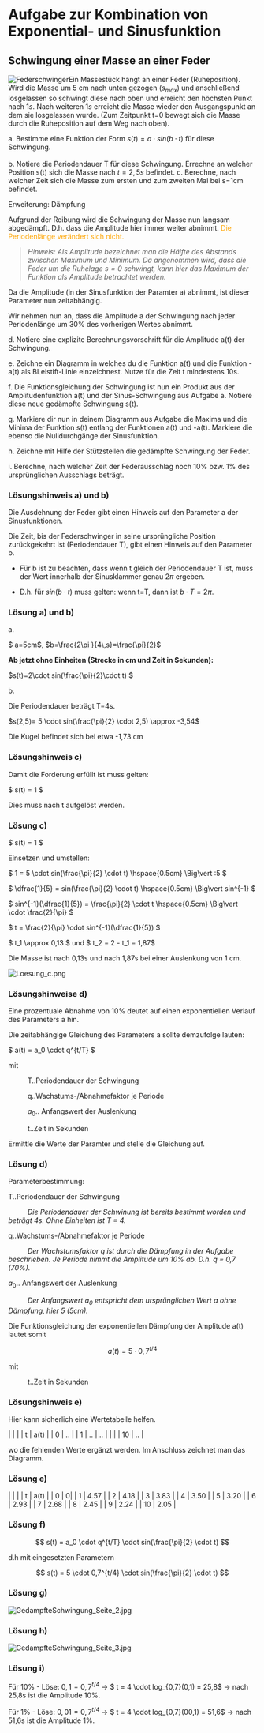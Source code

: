 <!--
author: Christian Golnik

language: de

link: https://gist.githubusercontent.com/andre-dietrich/3c69f68b2c4d80c8c6eb177229ae1ae8/raw/31cde15c4a7f3c2eda7d5ebdea440205f366acad/hideCircle.css

narrator: Ukrainian Female
-->

# Aufgabe zur Kombination von Exponential- und Sinusfunktion

## Schwingung einer Masse an einer Feder

![Federschwinger](https://www.biancahoegel.de/mechanik/bilder/Simple_harmonic_oscillator.gif)Ein Massestück hängt an einer Feder (Ruheposition). Wird die Masse um 5 cm nach unten gezogen $(s_{max})$ und anschließend losgelassen so schwingt diese nach oben und erreicht den höchsten Punkt nach $1s$. Nach weiteren $1s$ erreicht die Masse wieder den Ausgangspunkt an dem sie losgelassen wurde. (Zum Zeitpunkt t=0 bewegt sich die Masse durch die Ruheposition auf dem Weg nach oben). 

a. Bestimme eine Funktion der Form $s(t)=a·sin(b·t)$ für diese Schwingung. <br> <br>
b. Notiere die Periodendauer T für diese Schwingung. Errechne an welcher Position s(t) sich die Masse nach $t=2,5s$ befindet.
c. Berechne, nach welcher Zeit sich die Masse zum ersten und zum zweiten Mal bei s=1cm befindet.

Erweiterung: Dämpfung

Aufgrund der Reibung wird die Schwingung der Masse nun langsam abgedämpft. D.h. dass die Amplitude hier immer weiter abnimmt. <span style="color:orange">Die Periodenlänge verändert sich nicht.</span>

> _Hinweis: Als Amplitude bezeichnet man die Hälfte des Abstands zwischen Maximum und Minimum. Da angenommen wird, dass die Feder um die Ruhelage $s=0$ schwingt, kann hier das Maximum der Funktion als Amplitude betrachtet werden._

Da die Amplitude (in der Sinusfunktion der Paramter a) abnimmt, ist dieser Parameter nun zeitabhängig.

Wir nehmen nun an, dass die Amplitude a der Schwingung nach jeder Periodenlänge um 30% des vorherigen Wertes abnimmt.

d. Notiere eine explizite Berechnungsvorschrift für die Amplitude a(t) der Schwingung.

e. Zeichne ein Diagramm in welches du die Funktion a(t) und die Funktion -a(t) als BLeistift-Linie einzeichnest. Nutze für die Zeit t mindestens 10s.

f. Die Funktionsgleichung der Schwingung ist nun ein Produkt aus der Amplitudenfunktion a(t) und der Sinus-Schwingung aus Aufgabe a. Notiere diese neue gedämpfte Schwingung s(t).

g. Markiere dir nun in deinem Diagramm aus Aufgabe die Maxima und die Minima der Funktion s(t) entlang der Funktionen a(t) und -a(t). Markiere die ebenso die Nulldurchgänge der Sinusfunktion.

h. Zeichne mit Hilfe der Stützstellen die gedämpfte Schwingung der Feder.

i. Berechne, nach welcher Zeit der Federausschlag noch 10% bzw. 1% des ursprünglichen Ausschlags beträgt.

### Lösungshinweis a) und b)

Die Ausdehnung der Feder gibt einen Hinweis auf den Parameter a der Sinusfunktionen.

Die Zeit, bis der Federschwinger in seine ursprüngliche Position zurückgekehrt ist (Periodendauer T), gibt einen Hinweis auf den Parameter b.

 - Für b ist zu beachten, dass wenn t gleich der Periodendauer T ist, muss der Wert innerhalb der Sinusklammer genau $2\pi$ ergeben.

 - D.h. für $sin(b\cdot t)$ muss gelten: wenn t=T, dann ist $b\cdot T = 2\pi$.

### Lösung a) und b)

a.

$ a=5cm$, $b=\frac{2\pi }{4\,s}=\frac{\pi}{2}$

__Ab jetzt ohne Einheiten (Strecke in cm und Zeit in Sekunden):__

$s(t)=2\cdot sin(\frac{\pi}{2}\cdot t) $

b.

Die Periodendauer beträgt T=4s.

$s(2,5)= 5 \cdot sin(\frac{\pi}{2} \cdot 2,5) \approx -3,54$

Die Kugel befindet sich bei etwa -1,73 cm

### Lösungshinweis c)

Damit die Forderung erfüllt ist muss gelten:

$ s(t) = 1 $

Dies muss nach t aufgelöst werden.

### Lösung c)

$ s(t) = 1 $

Einsetzen und umstellen:

$ 1 = 5 \cdot sin(\frac{\pi}{2} \cdot t) \hspace{0.5cm} \Big\vert :5 $

$ \dfrac{1}{5} = sin(\frac{\pi}{2} \cdot t) \hspace{0.5cm} \Big\vert sin^{-1} $

$ sin^{-1}(\dfrac{1}{5}) = \frac{\pi}{2} \cdot t \hspace{0.5cm} \Big\vert \cdot \frac{2}{\pi} $

$ t =  \frac{2}{\pi} \cdot sin^{-1}(\dfrac{1}{5}) $

$ t_1 \approx 0,13 $ und $ t_2 = 2 - t_1 = 1,87$

Die Masse ist nach 0,13s und nach 1,87s bei einer Auslenkung von 1 cm.

![Loesung_c.png](https://diversewolken.ddns.net/nextcloud/index.php/s/DEidEgcbRY7CNzo/download)

### Lösungshinweise d)

Eine prozentuale Abnahme von 10% deutet auf einen exponentiellen Verlauf des Parameters a hin.

Die zeitabhängige Gleichung des Parameters a sollte demzufolge lauten:

$ a(t) = a_0 \cdot q^{t/T} $ 

mit <br>
    
$\hspace{1cm}$ T..Periodendauer der Schwingung

$\hspace{1cm}$ q..Wachstums-/Abnahmefaktor je Periode

$\hspace{1cm}$ $a_0$.. Anfangswert der Auslenkung

$\hspace{1cm}$ t..Zeit in Sekunden

Ermittle die Werte der Paramter und stelle die Gleichung auf.

### Lösung d)

Parameterbestimmung:

T..Periodendauer der Schwingung

$\hspace{1cm}$ _Die Periodendauer der Schwinung ist bereits bestimmt worden und beträgt 4s. Ohne Einheiten ist T = 4._

q..Wachstums-/Abnahmefaktor je Periode

$\hspace{1cm}$ _Der Wachstumsfaktor q ist durch die Dämpfung in der Aufgabe beschrieben. Je Periode nimmt die Amplitude um 10% ab. D.h. q = 0,7 (70%)._

$a_0$.. Anfangswert der Auslenkung

$\hspace{1cm}$ _Der Anfangswert $a_0$ entspricht dem ursprünglichen Wert a ohne Dämpfung, hier 5 (5cm)._

Die Funktionsgleichung der exponentiellen Dämpfung der Amplitude a(t) lautet somit

$$ a(t) = 5 \cdot 0,7^{t/4} $$

mit 

$\hspace{1cm}$ t..Zeit in  Sekunden

### Lösungshinweis e) 

Hier kann sicherlich eine Wertetabelle helfen.

| | |
| t | a(t) |
| 0 | .. |
| 1 | .. |
..
| | |
| 10 | .. |

wo die fehlenden Werte ergänzt werden. Im Anschluss zeichnet man das Diagramm.

### Lösung e)

| | |
| t | a(t) |
| 0 | 0|
| 1 | 4.57 |
| 2 | 4.18 |
| 3 | 3.83 |
| 4 | 3.50 |
| 5 | 3.20 |
| 6 | 2.93 |
| 7 | 2.68 |
| 8 | 2.45 |
| 9 | 2.24 |
| 10 | 2.05 |

### Lösung f)

$$ s(t) = a_0 \cdot q^{t/T} \cdot sin(\frac{\pi}{2} \cdot t) $$

d.h mit eingesetzten Parametern

$$ s(t) = 5 \cdot 0,7^{t/4} \cdot sin(\frac{\pi}{2} \cdot t) $$

### Lösung g)

![GedampfteSchwingung_Seite_2.jpg](https://diversewolken.ddns.net/nextcloud/index.php/s/kBptes9QawBmrXe/download)

### Lösung h)

![GedampfteSchwingung_Seite_3.jpg](https://diversewolken.ddns.net/nextcloud/index.php/s/sGCojZFNDmCoMpX/download)

### Lösung i)

Für 10% - Löse: $0,1 = 0,7^{t/4}$ -> $ t = 4 \cdot log_{0,7}(0,1) = 25,8$ -> nach 25,8s ist die Amplitude 10%.

Für 1% - Löse: $0,01 = 0,7^{t/4}$ -> $ t = 4 \cdot log_{0,7}(00,1) = 51,6$ -> nach 51,6s ist die Amplitude 1%.